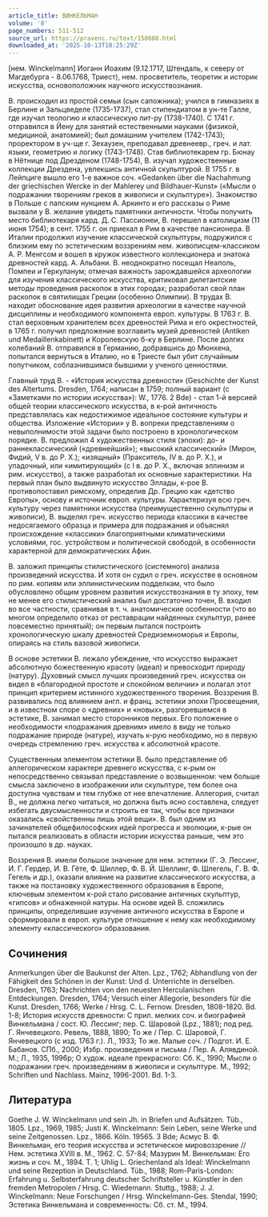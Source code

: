 ```yaml
---
article_title: ВИНКЕЛЬМАН
volume: '8'
page_numbers: 511-512
source_url: https://pravenc.ru/text/158688.html
downloaded_at: '2025-10-13T10:25:29Z'
---
```


[нем. Winckelmann] Иоганн Иоахим (9.12.1717, Штендаль, к северу от Магдебурга - 8.06.1768, Триест), нем. просветитель, теоретик и историк искусства, основоположник научного искусствознания.

В. происходил из простой семьи (сын сапожника); учился в гимназиях в Берлине и Зальцведеле (1735-1737), стал стипендиатом в ун-те Галле, где изучал теологию и классическую лит-ру (1738-1740). С 1741 г. отправился в Йену для занятий естественными науками (физикой, медициной, анатомией); был домашним учителем (1742-1743); проректором в уч-ще г. Зехаузен, преподавал древнеевр., греч. и лат. языки, геометрию и логику (1743-1748). Став библиотекарем гр. Бюнау в Нётнице под Дрезденом (1748-1754), В. изучал художественные коллекции Дрездена, увлекшись античной скульптурой. В 1755 г. в Лейпциге вышло его 1-е важное соч. «Gedanken über die Nachahmung der griechischen Wercke in der Mahlerey und Bildhauer-Kunst» («Мысли о подражании творениям греков в живописи и скульптуре»). Знакомство в Польше с папским нунцием А. Аркинто и его рассказы о Риме вызвали у В. желание увидеть памятники античности. Чтобы получить место библиотекаря кард. Д. С. Пассионеи, В. перешел в католицизм (11 июня 1754); в сент. 1755 г. он приехал в Рим в качестве пансионера. В Италии продолжил изучение классической скульптуры, подружился с близким ему по эстетическим воззрениям нем. живописцем-классиком А. Р. Менгсом и вошел в кружок известного коллекционера и знатока древностей кард. А. Альбани. В. неоднократно посещал Неаполь, Помпеи и Геркуланум; отмечая важность зарождавшейся археологии для изучения классического искусства, критиковал дилетантские методы проведения раскопок в этих городах; разработал свой план раскопок в святилищах Греции (особенно Олимпии). В трудах В. находит обоснование идея развития археологии в качестве научной дисциплины и необходимого компонента европ. культуры. В 1763 г. В. стал верховным хранителем всех древностей Рима и его окрестностей, в 1765 г. получил предложение возглавить музей древностей (Antiken und Medaillenkabinett) и Королевскую б-ку в Берлине. После долгих колебаний В. отправился в Германию, добравшись до Мюнхена, попытался вернуться в Италию, но в Триесте был убит случайным попутчиком, соблазнившимся бывшими у ученого ценностями.

Главный труд В. - «История искусства древности» (Geschichte der Kunst des Altertums. Dresden, 1764; написан в 1759; полный вариант (с «Заметками по истории искусства»): W., 1776. 2 Bde) - стал 1-й версией общей теории классического искусства, в к-рой античность представлялась как недостижимое идеальное состояние культуры и общества. Изложение «Истории» у В. вопреки представлениям о невыполнимости этой задачи было построено в хронологическом порядке. В. предложил 4 художественных стиля (эпохи): до- и раннеклассический («древнейший»); «высокий классический» (Мирон, Фидий, V в. до Р. Х.); «изящный» (Пракситель, IV в. до Р. Х.), и упадочный, или «имитирующий» (c I в. до Р. Х., включая эллинизм и рим. искусство), а также разработал их основные характеристики. На первый план было выдвинуто искусство Эллады, к-рое В. противопоставил римскому, определив Др. Грецию как «детство Европы», основу и источник европ. культуры. Характеризуя всю греч. культуру через памятники искусства (преимущественно скульптуры и живописи), В. выделял греч. искусство периода классики в качестве недосягаемого образца и примера для подражания и объяснял происхождение «классики» благоприятными климатическими условиями, гос. устройством и политической свободой, в особенности характерной для демократических Афин.

В. заложил принципы стилистического (системного) анализа произведений искусства. И хотя он судил о греч. искусстве в основном по рим. копиям или эллинистическим подделкам, что было обусловлено общим уровнем развития искусствознания в ту эпоху, тем не менее его стилистический анализ был достаточно точен, В. входил во все частности, сравнивая в т. ч. анатомические особенности (что во многом определило отказ от реставрации найденных скульптур, ранее повсеместно принятый); он первым пытался построить хронологическую шкалу древностей Средиземноморья и Европы, опираясь на стиль вазовой живописи.

В основе эстетики В. лежало убеждение, что искусство выражает абсолютную божественную красоту (идеал) и превосходит природу (натуру). Духовный смысл лучших произведений греч. искусства он видел в «благородной простоте и спокойном величии» и полагал этот принцип критерием истинного художественного творения. Воззрения В. развивались под влиянием англ. и франц. эстетики эпохи Просвещения, и в известном споре о «древних» и «новых», разгоревшемся в эстетике, В. занимал место сторонников первых. Его положение о необходимости «подражания древним» имело в виду не только подражание природе (натуре), изучать к-рую необходимо, но в первую очередь стремлению греч. искусства к абсолютной красоте.

Существенным элементом эстетики В. было представление об аллегорическом характере древнего искусства, с к-рым он непосредственно связывал представление о возвышенном: чем больше смысла заключено в изображении или скульптуре, тем более она доступна чувствам и тем глубже от нее впечатление. Аллегория, считал В., не должна легко читаться, но должна быть ясно составлена, следует избегать двусмысленности и строить ее так, чтобы все признаки оказались «свойственны лишь этой вещи». В. был одним из зачинателей общефилософских идей прогресса и эволюции, к-рые он пытался реализовать в области истории искусства раньше, чем это произошло в др. науках.

Воззрения В. имели большое значение для нем. эстетики (Г. Э. Лессинг, И. Г. Гердер, И. В. Гёте, Ф. Шиллер, Ф. В. Й. Шеллинг, Ф. Шлегель, Г. В. Ф. Гегель и др.), оказали влияние на развитие классического искусства, а также на постановку художественного образования в Европе, ключевым элементом к-рой стало рисование античных скульптур, «гипсов» и обнаженной натуры. На основе идей В. сложились принципы, определившие изучение античного искусства в Европе и сформировали в европ. культуре отношение к нему как необходимому элементу «классического» образования.

## Сочинения

Anmerkungen über die Baukunst der Alten. Lpz., 1762; Abhandlung von der Fähigkeit des Schönen in der Kunst: Und d. Unterrichte in derselben. Dresden, 1763; Nachrichten von den neuesten Herculanischen Entdeckungen. Dresden, 1764; Versuch einer Allegorie, besonders für die Kunst. Dresden, 1766; Werke / Hrsg. C. L. Fernow. Dresden, 1808-1820. Bd. 1-8; История искусств древности: С прил. мелких соч. и биографией Винкельмана / сост. Ю. Лессинг; пер. С. Шаровой (Lpz., 1881); под ред. Г. Янчевецкого. Ревель, 1888, 1890; То же / Пер. С. Шаровой, Г. Янчевецкого (с изд. 1763 г.). Л., 1933; То же. Малые соч. / Подгот. И. Е. Бабанов. СПб., 2000; Избр. произведения и письма / Пер. А. Алявдиной. М.; Л., 1935, 1996р; О худож. идеале прекрасного: Сб. К., 1990; Мысли о подражании греч. произведениям в живописи и скульптуре. М., 1992; Schriften und Nachlass. Mainz, 1996-2001. Bd. 1-3.

## Литература

Goethe J. W. Winckelmann und sein Jh. in Briefen und Aufsätzen. Tüb., 1805. Lpz., 1969, 1985; Justi K. Winckelmann: Sein Leben, seine Werke und seine Zeitgenossen. Lpz., 1866. Köln. 19565. 3 Bde; Асмус В. Ф. Винкельман, его теория искусства и эстетическое мировоззрение // Нем. эстетика XVIII в. М., 1962. С. 57-84; Мазурин М. Винкельман: Его жизнь и соч. М., 1894. Т. 1; Uhlig L. Griechenland als Ideal: Winckelmann und seine Rezeption in Deutschland. Tüb., 1988; Rom-Paris-London: Erfahrung u. Selbsterfahrung deutscher Schriftsteller u. Künstler in den fremden Metropolen / Hrsg. C. Wiedemann. Stuttg., 1988; J. J. Winckelmann: Neue Forschungen / Hrsg. Winckelmann-Ges. Stendal, 1990; Эстетика Винкельмана и современность: Сб. ст. М., 1994.
